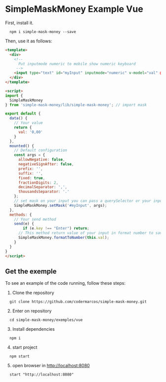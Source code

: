 # SimpleMaskMoney Example Vue

First, install it.

```shell
  npm i simple-mask-money --save
```

Then, use it as follows:

```html
<template>
  <div>
    <!-- 
      Put inputmode numeric to mobile show numeric keyboard
     -->
    <input type="text" id="myInput" inputmode="numeric" v-model="val" @keyup="send($event)">
  </div>
</template>

<script>
import {
  SimpleMaskMoney
} from 'simple-mask-money/lib/simple-mask-money'; // import mask

export default {
  data() {
    // Your value
    return {
      val: '0,00'
    }
  },
  mounted() {
    // Default configuration  
    const args = {
      allowNegative: false,
      negativeSignAfter: false,
      prefix: '',
      suffix: '',
      fixed: true,
      fractionDigits: 2,
      decimalSeparator: ',',
      thousandsSeparator: '.'
    };
    // set mask on your input you can pass a querySelector or your input element and options
    SimpleMaskMoney.setMask('#myInput', args);
  },
  methods: {
    // Your send method
    send(e) {
        if (e.key !== "Enter") return;
      // This method return value of your input in format number to save in your database
      SimpleMaskMoney.formatToNumber(this.val);
    }
  }
}
</script>
```

## Get the exemple

To see an example of the code running, follow these steps:

1. Clone the repository

```shell
  git clone https://github.com/codermarcos/simple-mask-money.git
```

2. Enter on repository

```shell
  cd simple-mask-money/exemples/vue
```

3. Install dependencies

```shell
  npm i
```

4. start project

```shell
  npm start
```

5. open browser in [http://localhost:8080](http://localhost:8080)

```shell
  start "http://localhost:8080"
```
